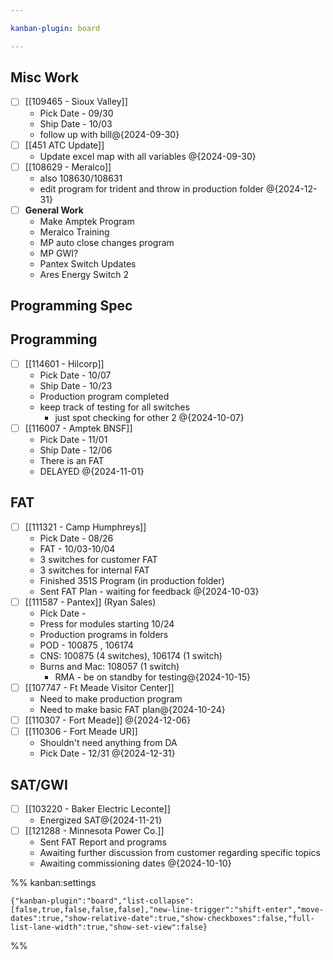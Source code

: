 ```yaml
---

kanban-plugin: board

---
```


## Misc Work

- [ ] [[109465 - Sioux Valley]]
	- Pick Date - 09/30
	- Ship Date - 10/03
	- follow up with bill@{2024-09-30}
- [ ] [[451 ATC Update]]
	- Update excel map with all variables @{2024-09-30}
- [ ] [[108629 - Meralco]]
	- also 108630/108631
	- edit program for trident and throw in production folder @{2024-12-31}
- [ ] **General Work**
	- Make Amptek Program
	- Meralco Training
	- MP auto close changes program
	- MP GWI?
	- Pantex Switch Updates
	- Ares Energy Switch 2


## Programming Spec



## Programming

- [ ] [[114601 - Hilcorp]]
	- Pick Date - 10/07
	- Ship Date - 10/23
	- Production program completed
	- keep track of testing for all switches
		- just spot checking for other 2
	@{2024-10-07}
- [ ] [[116007 - Amptek BNSF]]
	- Pick Date - 11/01
	- Ship Date - 12/06
	- There is an FAT
	- DELAYED
	@{2024-11-01}


## FAT

- [ ] [[111321 - Camp Humphreys]]
	- Pick Date - 08/26
	- FAT - 10/03-10/04
	- 3 switches for customer FAT
	- 3 switches for internal FAT
	- Finished 351S Program (in production folder)
	- Sent FAT Plan - waiting for feedback
	@{2024-10-03}
- [ ] [[111587 - Pantex]] (Ryan Sales)
	- Pick Date - 
	- Press for modules starting 10/24
	- Production programs in folders
	- POD - 100875 , 106174
	- CNS: 100875 (4 switches), 106174 (1 switch)
	- Burns and Mac: 108057 (1 switch)
		- RMA - be on standby for testing@{2024-10-15}
- [ ] [[107747 - Ft Meade Visitor Center]]
	- Need to make production program
	- Need to make basic FAT plan@{2024-10-24}
- [ ] [[110307 - Fort Meade]] @{2024-12-06}
- [ ] [[110306 - Fort Meade UR]]
	- Shouldn't need anything from DA
	- Pick Date - 12/31 @{2024-12-31}


## SAT/GWI

- [ ] [[103220 - Baker Electric Leconte]]
	- Energized SAT@{2024-11-21}
- [ ] [[121288 - Minnesota Power Co.]]
	- Sent FAT Report and programs
	- Awaiting further discussion from customer regarding specific topics
	- Awaiting commissioning dates
	@{2024-10-10}




%% kanban:settings
```
{"kanban-plugin":"board","list-collapse":[false,true,false,false,false],"new-line-trigger":"shift-enter","move-dates":true,"show-relative-date":true,"show-checkboxes":false,"full-list-lane-width":true,"show-set-view":false}
```
%%